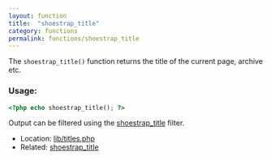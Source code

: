 ```yaml
---
layout: function
title:  "shoestrap_title"
category: functions
permalink: functions/shoestrap_title
---
```


The `shoestrap_title()` function returns the title of the current page, archive etc.

### Usage:

```php
<?php echo shoestrap_title(); ?>
```

Output can be filtered using the [shoestrap\_title](/filters/shoestrap_title) filter.

* Location: [lib/titles.php](https://github.com/shoestrap/shoestrap-3/blob/development/lib/titles.php)
* Related: [shoestrap\_title](/filters/shoestrap_title)